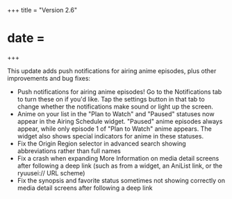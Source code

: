 +++
title = "Version 2.6"
# date =
+++

This update adds push notifications for airing anime episodes, plus other improvements and bug fixes:

- Push notifications for airing anime episodes! Go to the Notifications tab to turn these on if you'd like. Tap the settings button in that tab to change whether the notifications make sound or light up the screen.
- Anime on your list in the "Plan to Watch" and "Paused" statuses now appear in the Airing Schedule widget. "Paused" anime episodes always appear, while only episode 1 of "Plan to Watch" anime appears. The widget also shows special indicators for anime in these statuses.
- Fix the Origin Region selector in advanced search showing abbreviations rather than full names
- Fix a crash when expanding More Information on media detail screens after following a deep link (such as from a widget, an AniList link, or the ryuusei:// URL scheme)
- Fix the synopsis and favorite status sometimes not showing correctly on media detail screens after following a deep link

